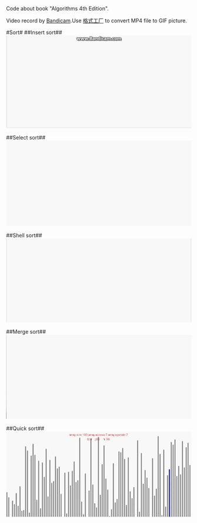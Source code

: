 Code about book "Algorithms 4th Edition".

Video record by <a href="http://www.bandicam.com/" target="_blank">Bandicam</a>.Use <a href="http://www.pcfreetime.com/">格式工厂</a> to convert MP4 file to GIF picture.


#Sort#
##Insert sort##
![Alt Insert sort](./sort/me/huqiao/algs4/sort/pic/insert-sort.gif "Insert sort")

##Select sort##
![Alt Select sort](./sort/me/huqiao/algs4/sort/pic/select-sort.gif "Select sort")

##Shell sort##
![Alt Shell sort](./sort/me/huqiao/algs4/sort/pic/shell-sort.gif "Shell sort")

##Merge sort##
![Alt Merge sort](./sort/me/huqiao/algs4/sort/pic/merge-sort.gif "Merge sort")

##Quick sort##
![Alt Quick sort](./sort/me/huqiao/algs4/sort/pic/quick-sort.gif "Quick sort")


